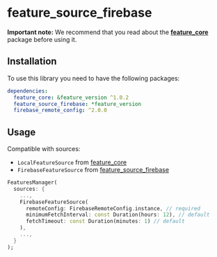 # feature_source_firebase

**Important note:** We recommend that you read about the [**feature_core**](https://pub.dev/packages/feature_core) package before using it.

## Installation

To use this library you need to have the following packages:

```yaml
dependencies:
  feature_core: &feature_version ^1.0.2
  feature_source_firebase: *feature_version
  firebase_remote_config: ^2.0.0
```

## Usage

Compatible with sources:

* `LocalFeatureSource` from [feature_core](https://pub.dev/packages/feature_core)
* `FirebaseFeatureSource` from [feature_source_firebase](https://pub.dev/packages/feature_source_firebase)

```dart
FeaturesManager(
  sources: {
    ...,
    FirebaseFeatureSource(
      remoteConfig: FirebaseRemoteConfig.instance, // required
      minimumFetchInterval: const Duration(hours: 12), // default
      fetchTimeout: const Duration(minutes: 1) // default
    ),
    ...,
  }
);
```